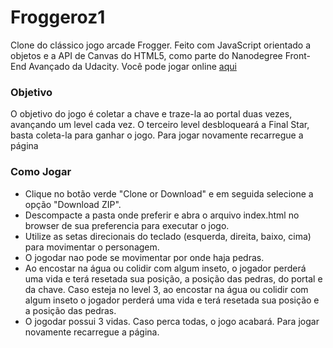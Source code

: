 # Froggeroz1
Clone do clássico jogo arcade Frogger. Feito com JavaScript orientado a objetos e a API de Canvas do HTML5, como parte do Nanodegree Front-End Avançado da Udacity.
Você pode jogar online [aqui](https://hoseaps.github.io/frontend-nanodegree-arcade-game/)

### Objetivo  
O objetivo do jogo é coletar a chave e traze-la ao portal duas vezes, avançando um level cada vez. O terceiro level desbloqueará a Final Star, basta coleta-la para ganhar o jogo. Para jogar novamente recarregue a página

### Como Jogar
* Clique no botão verde "Clone or Download" e em seguida selecione a opção "Download ZIP".
* Descompacte a pasta onde preferir e abra o arquivo index.html no browser de sua preferencia para executar o jogo. 
* Utilize as setas direcionais do teclado (esquerda, direita, baixo, cima) para movimentar o personagem.
* O jogodar nao pode se movimentar por onde haja pedras.
* Ao encostar na água ou colidir com algum inseto, o jogador perderá uma vida e terá resetada sua posição, a posição das pedras, do portal e da chave. Caso esteja no level 3, ao encostar na água ou colidir com algum inseto o jogador perderá uma vida e terá resetada sua posição e a posição das pedras.
* O jogodar possui 3 vidas. Caso perca todas, o jogo acabará. Para jogar novamente recarregue a página.

